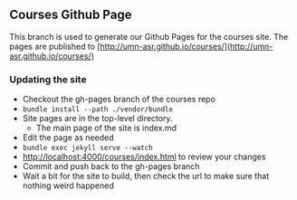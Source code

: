 ## Courses Github Page

This branch is used to generate our Github Pages for the courses site. The pages are published to [http://umn-asr.github.io/courses/](http://umn-asr.github.io/courses/)


### Updating the site

- Checkout the gh-pages branch of the courses repo
- `bundle install --path ./vendor/bundle`
- Site pages are in the top-level directory.
  - The main page of the site is index.md
- Edit the page as needed
- `bundle exec jekyll serve --watch`
- [http://localhost:4000/courses/index.html](http://localhost:4000/courses/index.html) to review your changes
- Commit and push back to the gh-pages branch
- Wait a bit for the site to build, then check the url to make sure that nothing weird happened
